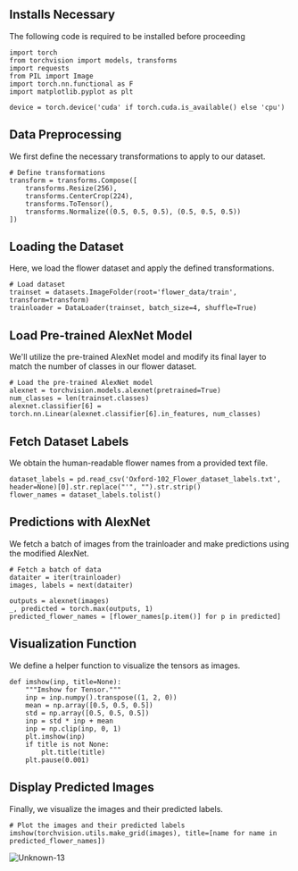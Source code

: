 ## Installs Necessary
The following code is required to be installed before proceeding
```
import torch
from torchvision import models, transforms
import requests
from PIL import Image
import torch.nn.functional as F
import matplotlib.pyplot as plt

device = torch.device('cuda' if torch.cuda.is_available() else 'cpu')
```
## Data Preprocessing
We first define the necessary transformations to apply to our dataset.
```
# Define transformations
transform = transforms.Compose([
    transforms.Resize(256),
    transforms.CenterCrop(224),
    transforms.ToTensor(),
    transforms.Normalize((0.5, 0.5, 0.5), (0.5, 0.5, 0.5))
])
```
## Loading the Dataset
Here, we load the flower dataset and apply the defined transformations.
```
# Load dataset
trainset = datasets.ImageFolder(root='flower_data/train', transform=transform)
trainloader = DataLoader(trainset, batch_size=4, shuffle=True)
```
## Load Pre-trained AlexNet Model
We'll utilize the pre-trained AlexNet model and modify its final layer to match the number of classes in our flower dataset.
```
# Load the pre-trained AlexNet model
alexnet = torchvision.models.alexnet(pretrained=True)
num_classes = len(trainset.classes)
alexnet.classifier[6] = torch.nn.Linear(alexnet.classifier[6].in_features, num_classes)
```
## Fetch Dataset Labels
We obtain the human-readable flower names from a provided text file.
```
dataset_labels = pd.read_csv('Oxford-102_Flower_dataset_labels.txt', header=None)[0].str.replace("'", "").str.strip()
flower_names = dataset_labels.tolist()
```
## Predictions with AlexNet
We fetch a batch of images from the trainloader and make predictions using the modified AlexNet.
```
# Fetch a batch of data
dataiter = iter(trainloader)
images, labels = next(dataiter)

outputs = alexnet(images)
_, predicted = torch.max(outputs, 1)
predicted_flower_names = [flower_names[p.item()] for p in predicted]
```
## Visualization Function
We define a helper function to visualize the tensors as images.
```
def imshow(inp, title=None):
    """Imshow for Tensor."""
    inp = inp.numpy().transpose((1, 2, 0))
    mean = np.array([0.5, 0.5, 0.5])
    std = np.array([0.5, 0.5, 0.5])
    inp = std * inp + mean
    inp = np.clip(inp, 0, 1)
    plt.imshow(inp)
    if title is not None:
        plt.title(title)
    plt.pause(0.001)
```
## Display Predicted Images
Finally, we visualize the images and their predicted labels.
```
# Plot the images and their predicted labels
imshow(torchvision.utils.make_grid(images), title=[name for name in predicted_flower_names])
```
![Unknown-13](https://github.com/Carlbronge/FlowersDataSet/assets/143009718/58a9b744-12cc-45e0-b08e-96ddb893b7da)



